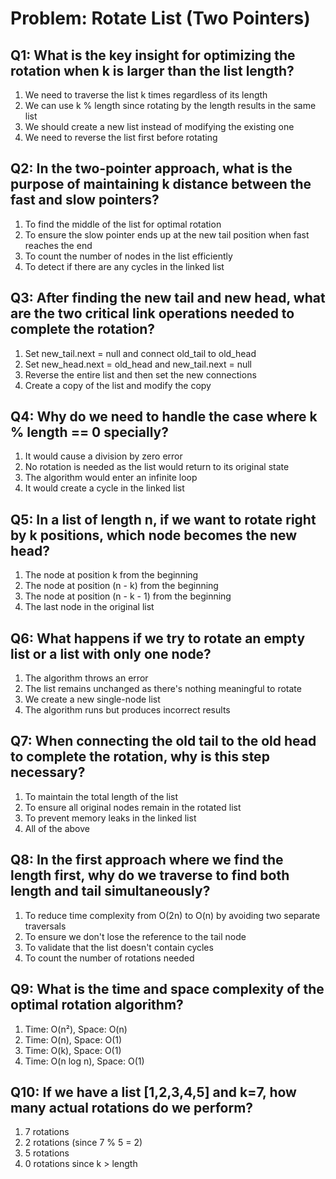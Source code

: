 # Problem: Rotate List (Two Pointers)

## Q1: What is the key insight for optimizing the rotation when k is larger than the list length?
1. We need to traverse the list k times regardless of its length
2. We can use k % length since rotating by the length results in the same list
3. We should create a new list instead of modifying the existing one
4. We need to reverse the list first before rotating

## Q2: In the two-pointer approach, what is the purpose of maintaining k distance between the fast and slow pointers?
1. To find the middle of the list for optimal rotation
2. To ensure the slow pointer ends up at the new tail position when fast reaches the end
3. To count the number of nodes in the list efficiently
4. To detect if there are any cycles in the linked list

## Q3: After finding the new tail and new head, what are the two critical link operations needed to complete the rotation?
1. Set new_tail.next = null and connect old_tail to old_head
2. Set new_head.next = old_head and new_tail.next = null
3. Reverse the entire list and then set the new connections
4. Create a copy of the list and modify the copy

## Q4: Why do we need to handle the case where k % length == 0 specially?
1. It would cause a division by zero error
2. No rotation is needed as the list would return to its original state
3. The algorithm would enter an infinite loop
4. It would create a cycle in the linked list

## Q5: In a list of length n, if we want to rotate right by k positions, which node becomes the new head?
1. The node at position k from the beginning
2. The node at position (n - k) from the beginning
3. The node at position (n - k - 1) from the beginning
4. The last node in the original list

## Q6: What happens if we try to rotate an empty list or a list with only one node?
1. The algorithm throws an error
2. The list remains unchanged as there's nothing meaningful to rotate
3. We create a new single-node list
4. The algorithm runs but produces incorrect results

## Q7: When connecting the old tail to the old head to complete the rotation, why is this step necessary?
1. To maintain the total length of the list
2. To ensure all original nodes remain in the rotated list
3. To prevent memory leaks in the linked list
4. All of the above

## Q8: In the first approach where we find the length first, why do we traverse to find both length and tail simultaneously?
1. To reduce time complexity from O(2n) to O(n) by avoiding two separate traversals
2. To ensure we don't lose the reference to the tail node
3. To validate that the list doesn't contain cycles
4. To count the number of rotations needed

## Q9: What is the time and space complexity of the optimal rotation algorithm?
1. Time: O(n²), Space: O(n)
2. Time: O(n), Space: O(1) 
3. Time: O(k), Space: O(1)
4. Time: O(n log n), Space: O(1)

## Q10: If we have a list [1,2,3,4,5] and k=7, how many actual rotations do we perform?
1. 7 rotations
2. 2 rotations (since 7 % 5 = 2)  
3. 5 rotations
4. 0 rotations since k > length